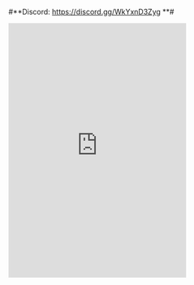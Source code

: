 #**Discord: https://discord.gg/WkYxnD3Zyg **#

<iframe src="https://discord.com/widget?id=913520380386344970&theme=dark" width="350" height="500" allowtransparency="true" frameborder="0" sandbox="allow-popups allow-popups-to-escape-sandbox allow-same-origin allow-scripts"></iframe>
